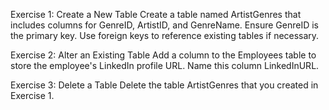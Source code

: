 Exercise 1: Create a New Table
Create a table named ArtistGenres that includes columns for GenreID, ArtistID, and GenreName. Ensure GenreID is the primary key. Use foreign keys to reference existing tables if necessary.

Exercise 2: Alter an Existing Table
Add a column to the Employees table to store the employee's LinkedIn profile URL. Name this column LinkedInURL.

Exercise 3: Delete a Table
Delete the table ArtistGenres that you created in Exercise 1.